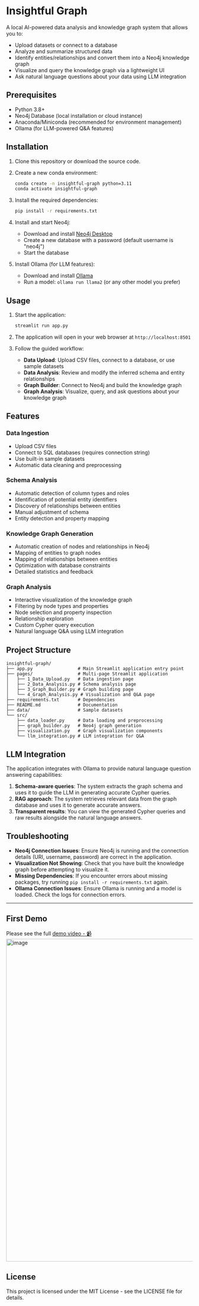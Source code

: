 # Insightful Graph 

A local AI-powered data analysis and knowledge graph system that allows you to:

- Upload datasets or connect to a database
- Analyze and summarize structured data
- Identify entities/relationships and convert them into a Neo4j knowledge graph
- Visualize and query the knowledge graph via a lightweight UI
- Ask natural language questions about your data using LLM integration

## Prerequisites

- Python 3.8+
- Neo4j Database (local installation or cloud instance)
- Anaconda/Miniconda (recommended for environment management)
- Ollama (for LLM-powered Q&A features)

## Installation

1. Clone this repository or download the source code.

2. Create a new conda environment:
   ```bash
   conda create -n insightful-graph python=3.11
   conda activate insightful-graph
   ```

3. Install the required dependencies:
   ```bash
   pip install -r requirements.txt
   ```

4. Install and start Neo4j:
   - Download and install [Neo4j Desktop](https://neo4j.com/download/)
   - Create a new database with a password (default username is "neo4j")
   - Start the database

5. Install Ollama (for LLM features):
   - Download and install [Ollama](https://ollama.ai/download)
   - Run a model: `ollama run llama2` (or any other model you prefer)

## Usage

1. Start the application:
   ```bash
   streamlit run app.py
   ```

2. The application will open in your web browser at `http://localhost:8501`

3. Follow the guided workflow:
   - **Data Upload**: Upload CSV files, connect to a database, or use sample datasets
   - **Data Analysis**: Review and modify the inferred schema and entity relationships
   - **Graph Builder**: Connect to Neo4j and build the knowledge graph
   - **Graph Analysis**: Visualize, query, and ask questions about your knowledge graph

## Features

### Data Ingestion

- Upload CSV files
- Connect to SQL databases (requires connection string)
- Use built-in sample datasets
- Automatic data cleaning and preprocessing

### Schema Analysis

- Automatic detection of column types and roles
- Identification of potential entity identifiers
- Discovery of relationships between entities
- Manual adjustment of schema
- Entity detection and property mapping

### Knowledge Graph Generation

- Automatic creation of nodes and relationships in Neo4j
- Mapping of entities to graph nodes
- Mapping of relationships between entities
- Optimization with database constraints
- Detailed statistics and feedback

### Graph Analysis

- Interactive visualization of the knowledge graph
- Filtering by node types and properties
- Node selection and property inspection
- Relationship exploration
- Custom Cypher query execution
- Natural language Q&A using LLM integration

## Project Structure

```
insightful-graph/
├── app.py                 # Main Streamlit application entry point
├── pages/                 # Multi-page Streamlit application
│   ├── 1_Data_Upload.py   # Data ingestion page
│   ├── 2_Data_Analysis.py # Schema analysis page
│   ├── 3_Graph_Builder.py # Graph building page
│   └── 4_Graph_Analysis.py # Visualization and Q&A page
├── requirements.txt       # Dependencies
├── README.md              # Documentation
├── data/                  # Sample datasets
└── src/
    ├── data_loader.py     # Data loading and preprocessing
    ├── graph_builder.py   # Neo4j graph generation
    ├── visualization.py   # Graph visualization components
    └── llm_integration.py # LLM integration for Q&A
```

## LLM Integration

The application integrates with Ollama to provide natural language question answering capabilities:

1. **Schema-aware queries**: The system extracts the graph schema and uses it to guide the LLM in generating accurate Cypher queries.
2. **RAG approach**: The system retrieves relevant data from the graph database and uses it to generate accurate answers.
3. **Transparent results**: You can view the generated Cypher queries and raw results alongside the natural language answers.

## Troubleshooting

- **Neo4j Connection Issues**: Ensure Neo4j is running and the connection details (URI, username, password) are correct in the application.
- **Visualization Not Showing**: Check that you have built the knowledge graph before attempting to visualize it.
- **Missing Dependencies**: If you encounter errors about missing packages, try running `pip install -r requirements.txt` again.
- **Ollama Connection Issues**: Ensure Ollama is running and a model is loaded. Check the logs for connection errors.

---

## First Demo

Please see the full [demo video - 📹](https://drive.google.com/file/d/1DEArI_8-RS9FYsVfIeNe5dUYU4gz9cJn/view?usp=drive_link)
<img width="872" alt="image" src="https://github.com/user-attachments/assets/8d16bdc5-e23c-4400-8b07-575b8ad08bcb" />



## License

This project is licensed under the MIT License - see the LICENSE file for details.

